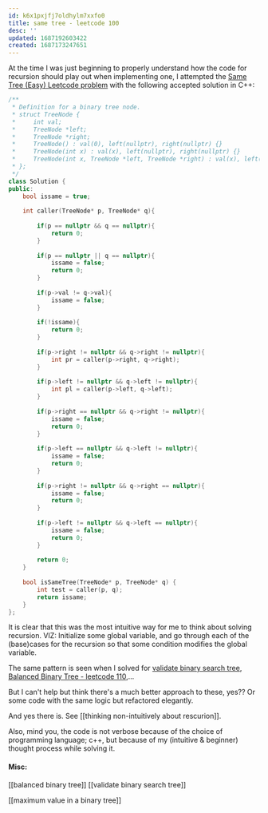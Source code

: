```yaml
---
id: k6x1pxjfj7oldhylm7xxfo0
title: same tree - leetcode 100
desc: ''
updated: 1687192603422
created: 1687173247651
---
```


At the time I was just beginning to properly understand how the code for recursion should play out when implementing one, I attempted the [Same Tree (Easy) Leetcode problem](https://leetcode.com/problems/same-tree/) with the following accepted solution in C++:

```c++
/**
 * Definition for a binary tree node.
 * struct TreeNode {
 *     int val;
 *     TreeNode *left;
 *     TreeNode *right;
 *     TreeNode() : val(0), left(nullptr), right(nullptr) {}
 *     TreeNode(int x) : val(x), left(nullptr), right(nullptr) {}
 *     TreeNode(int x, TreeNode *left, TreeNode *right) : val(x), left(left), right(right) {}
 * };
 */
class Solution {
public:
    bool issame = true;
    
    int caller(TreeNode* p, TreeNode* q){
        
        if(p == nullptr && q == nullptr){
            return 0;
        }
        
        if(p == nullptr || q == nullptr){
            issame = false;
            return 0;
        }
    
        if(p->val != q->val){
            issame = false;
        }
        
        if(!issame){
            return 0;
        }
        
        if(p->right != nullptr && q->right != nullptr){
            int pr = caller(p->right, q->right);
        }
        
        if(p->left != nullptr && q->left != nullptr){
            int pl = caller(p->left, q->left);
        }
        
        if(p->right == nullptr && q->right != nullptr){
            issame = false;
            return 0;
        }
        
        if(p->left == nullptr && q->left != nullptr){
            issame = false;
            return 0;
        }
        
        if(p->right != nullptr && q->right == nullptr){
            issame = false;
            return 0;
        }
        
        if(p->left != nullptr && q->left == nullptr){
            issame = false;
            return 0;
        }
        
        return 0;
    }
    
    bool isSameTree(TreeNode* p, TreeNode* q) {
        int test = caller(p, q);
        return issame;
    }
};
```

It is clear that this was the most intuitive way for me to think about solving recursion. VIZ: Initialize some global variable, and go through each of the (base)cases for the recursion so that some condition modifies the global variable.

The same pattern is seen when I solved for [validate binary search tree](), [Balanced Binary Tree - leetcode 110](),...

But I can't help but think there's a much better approach to these, yes?? Or some code with the same logic but refactored elegantly.

And yes there is. See [[thinking non-intuitively about rescurion]].

Also, mind you, the code is not verbose because of the choice of programming language; c++, but because of my (intuitive & beginner) thought process while solving it.

#### Misc:
[[balanced binary tree]]
[[validate binary search tree]]

[[maximum value in a binary tree]]
